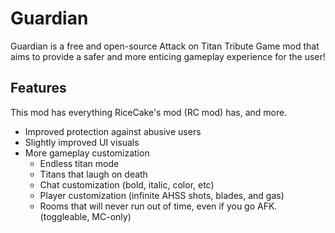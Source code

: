 # Guardian
Guardian is a free and open-source Attack on Titan Tribute Game mod that aims to provide a safer and more enticing gameplay experience for the user!

## Features
This mod has everything RiceCake's mod (RC mod) has, and more.

- Improved protection against abusive users
- Slightly improved UI visuals
- More gameplay customization
    - Endless titan mode
    - Titans that laugh on death
    - Chat customization (bold, italic, color, etc)
    - Player customization (infinite AHSS shots, blades, and gas)
    - Rooms that will never run out of time, even if you go AFK. (toggleable, MC-only)